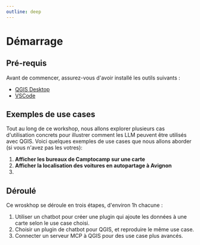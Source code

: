 ```yaml
---
outline: deep
---
```


# Démarrage

## Pré-requis
Avant de commencer, assurez-vous d'avoir installé les outils suivants :
- [QGIS Desktop](https://qgis.org/download/)
- [VSCode](https://code.visualstudio.com/download)

## Exemples de use cases
Tout au long de ce workshop, nous allons explorer plusieurs cas d'utilisation concrets pour illustrer comment les LLM peuvent être utilisés avec QGIS. Voici quelques exemples de use cases que nous allons aborder (si vous n'avez pas les votres):
1. **Afficher les bureaux de Camptocamp sur une carte**
2. **Afficher la localisation des voitures en autopartage à Avignon**
3. 

## Déroulé
Ce wroskhop se déroule en trois étapes, d'environ 1h chacune :
1. Utiliser un chatbot pour créer une plugin qui ajoute les données à une carte selon le use case choisi.
2. Choisir un plugin de chatbot pour QGIS, et reproduire le même use case.
3. Connecter un serveur MCP à QGIS pour des use case plus avancés.
